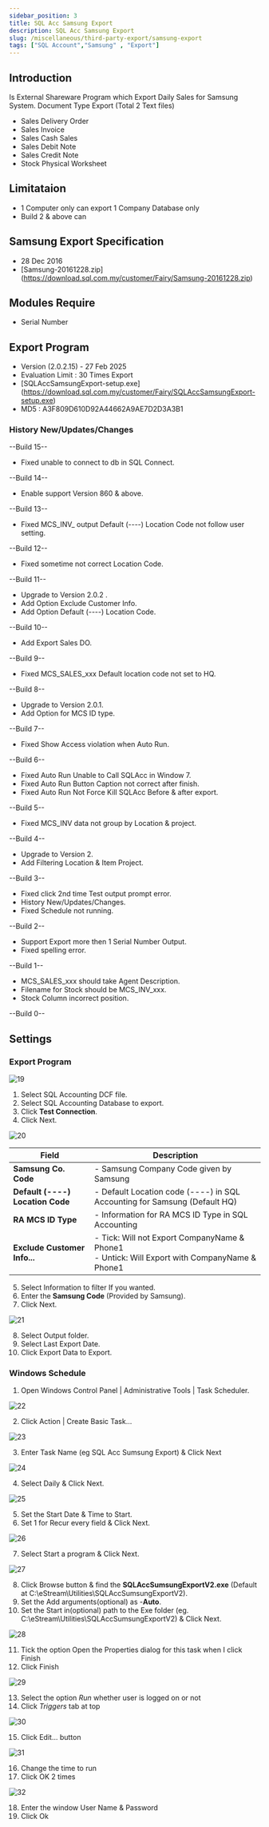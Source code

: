 ```yaml
---
sidebar_position: 3
title: SQL Acc Samsung Export
description: SQL Acc Samsung Export  
slug: /miscellaneous/third-party-export/samsung-export
tags: ["SQL Account","Samsung" , "Export"]
---
```

## Introduction
Is External Shareware Program which Export Daily Sales for Samsung System.
Document Type Export (Total 2 Text files)
- Sales Delivery Order
- Sales Invoice
- Sales Cash Sales
- Sales Debit Note
- Sales Credit Note
- Stock Physical Worksheet

## Limitataion
- 1 Computer only can export 1 Company Database only
- Build 2 & above can

## Samsung Export Specification
- 28 Dec 2016
- [Samsung-20161228.zip] (https://download.sql.com.my/customer/Fairy/Samsung-20161228.zip)

## Modules Require
- Serial Number

## Export Program
- Version (2.0.2.15) - 27 Feb 2025
- Evaluation Limit : 30 Times Export
- [SQLAccSamsungExport-setup.exe] (https://download.sql.com.my/customer/Fairy/SQLAccSamsungExport-setup.exe)
- MD5 : A3F809D610D92A44662A9AE7D2D3A3B1


### History New/Updates/Changes
--Build 15--
- Fixed unable to connect to db in SQL Connect.

--Build 14--
- Enable support Version 860 & above.

--Build 13--
- Fixed MCS_INV_ output Default (----) Location Code not follow user setting.

--Build 12--
- Fixed sometime not correct Location Code.

--Build 11--
- Upgrade to Version 2.0.2 .
- Add Option Exclude Customer Info.
- Add Option Default (----) Location Code.

--Build 10--
- Add Export Sales DO.

--Build 9--
- Fixed MCS_SALES_xxx Default location code not set to HQ.

--Build 8--
- Upgrade to Version 2.0.1.
- Add Option for MCS ID type.

--Build 7--
- Fixed Show Access violation when Auto Run.

--Build 6--
- Fixed Auto Run Unable to Call SQLAcc in Window 7.
- Fixed Auto Run Button Caption not correct after finish.
- Fixed Auto Run Not Force Kill SQLAcc Before & after export.

--Build 5--
- Fixed MCS_INV data not group by Location & project.

--Build 4--
- Upgrade to Version 2.
- Add Filtering Location & Item Project.

--Build 3--
- Fixed click 2nd time Test output prompt error.
- History New/Updates/Changes.
- Fixed Schedule not running.

--Build 2--
- Support Export more then 1 Serial Number Output.
- Fixed spelling error.

--Build 1--
- MCS_SALES_xxx should take Agent Description.
- Filename for Stock should be MCS_INV_xxx.
- Stock Column incorrect position.

--Build 0--


## Settings
### Export Program

![19](../../../static/img/miscellaneous/third-party-export/samsung-exp.png)

01. Select SQL Accounting DCF file.
02. Select SQL Accounting Database to export.
03. Click **Test Connection**.
04. Click Next.

![20](../../../static/img/miscellaneous/third-party-export/samsung-exp-step4.png)

| Field                | Description |
|-----------------------|-------------|
| **Samsung Co. Code** | - Samsung Company Code given by Samsung |
| **Default (----) Location Code** | - Default Location code (----) in SQL Accounting for Samsung (Default HQ) |
| **RA MCS ID Type**   | - Information for RA MCS ID Type in SQL Accounting |
| **Exclude Customer Info...** | - Tick: Will not Export CompanyName & Phone1 <br/> - Untick: Will Export with CompanyName & Phone1 |

05. Select Information to filter If you wanted.
06. Enter the **Samsung Code** (Provided by Samsung).
07. Click Next.

![21](../../../static/img/miscellaneous/third-party-export/samsung-exp-step7.png)

08. Select Output folder.
09. Select Last Export Date.
10. Click Export Data to Export.

### Windows Schedule
01. Open Windows Control Panel | Administrative Tools | Task Scheduler.

![22](../../../static/img/miscellaneous/third-party-export/samsung-win-sche-step1.png)

02. Click Action | Create Basic Task...

![23](../../../static/img/miscellaneous/third-party-export/samsung-win-sche-step2.png)

03. Enter Task Name (eg SQL Acc Sumsung Export) & Click Next

![24](../../../static/img/miscellaneous/third-party-export/samsung-win-sche-step3.png)

04. Select Daily & Click Next.

![25](../../../static/img/miscellaneous/third-party-export/samsung-win-sche-step4.png)

05. Set the Start Date & Time to Start.
06. Set 1 for Recur every field & Click Next.

![26](../../../static/img/miscellaneous/third-party-export/samsung-win-sche-step6.png)

07. Select Start a program & Click Next.

![27](../../../static/img/miscellaneous/third-party-export/samsung-win-sche-step7.png)

08. Click Browse button & find the **SQLAccSumsungExportV2.exe** (Default at
C:\eStream\Utilities\SQLAccSumsungExportV2).
09. Set the Add arguments(optional) as -**Auto**.
10. Set the Start in(optional) path to the Exe folder (eg.
C:\eStream\Utilities\SQLAccSumsungExportV2) & Click Next.

![28](../../../static/img/miscellaneous/third-party-export/samsung-win-sche-step10.png)

11. Tick the option Open the Properties dialog for this task when I click Finish
12. Click Finish

![29](../../../static/img/miscellaneous/third-party-export/samsung-win-sche-step12.png)

13. Select the option *Run* whether user is logged on or not
14. Click *Triggers* tab at top

![30](../../../static/img/miscellaneous/third-party-export/samsung-win-sche-step14.png)

15. Click Edit... button

![31](../../../static/img/miscellaneous/third-party-export/samsung-win-sche-step15.png)

16. Change the time to run
17. Click OK 2 times

![32](../../../static/img/miscellaneous/third-party-export/samsung-win-sche-step17.png)

18. Enter the window User Name & Password
19. Click Ok
